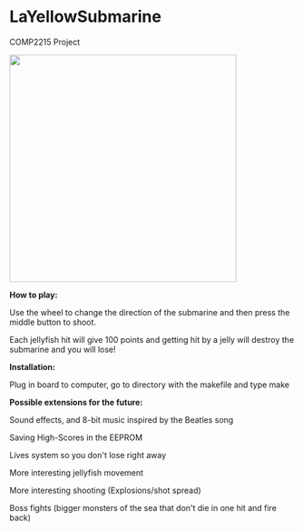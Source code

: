 # LaYellowSubmarine
COMP2215 Project 

<img src="http://i.imgur.com/UHAH6L7.jpg" width=400></img>

<b>How to play:</b>

Use the wheel to change the direction of the submarine and then press the middle button to shoot.

Each jellyfish hit will give 100 points and getting hit by a jelly will destroy the submarine and you will lose!


<b>Installation:</b>

Plug in board to computer, go to directory with the makefile and type make


<b>Possible extensions for the future:</b>

Sound effects, and 8-bit music inspired by the Beatles song

Saving High-Scores in the EEPROM

Lives system so you don't lose right away

More interesting jellyfish movement

More interesting shooting (Explosions/shot spread)

Boss fights (bigger monsters of the sea that don't die in one hit and fire back)
